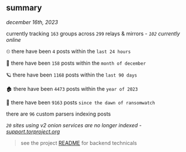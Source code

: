 
## summary
_december 16th, 2023_

currently tracking `163` groups across `299` relays & mirrors - _`102` currently online_

⏲ there have been `4` posts within the `last 24 hours`

🦈 there have been `158` posts within the `month of december`

🪐 there have been `1168` posts within the `last 90 days`

🏚 there have been `4473` posts within the `year of 2023`

🦕 there have been `9163` posts `since the dawn of ransomwatch`

there are `96` custom parsers indexing posts

_`20` sites using v2 onion services are no longer indexed - [support.torproject.org](https://support.torproject.org/onionservices/v2-deprecation/)_

> see the project [README](https://github.com/joshhighet/ransomwatch#ransomwatch--) for backend technicals
